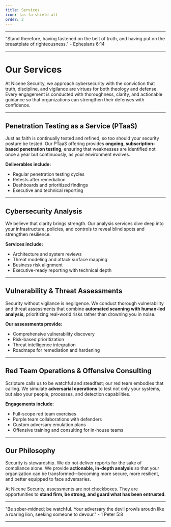 ```yaml
---
title: Services
icon: fas fa-shield-alt
order: 3
---
```


---

"Stand therefore, having fastened on the belt of truth, and having put on the breastplate of righteousness." - Ephesians 6:14

---

# Our Services

At Nicene Security, we approach cybersecurity with the conviction that truth, discipline, and vigilance are virtues for both theology and defense. Every engagement is conducted with thoroughness, clarity, and actionable guidance so that organizations can strengthen their defenses with confidence.

---

## Penetration Testing as a Service (PTaaS)

Just as faith is continually tested and refined, so too should your security posture be tested. Our PTaaS offering provides **ongoing, subscription-based penetration testing**, ensuring that weaknesses are identified not once a year but continuously, as your environment evolves.

**Deliverables include:**
- Regular penetration testing cycles  
- Retests after remediation  
- Dashboards and prioritized findings  
- Executive and technical reporting  

---

## Cybersecurity Analysis

We believe that clarity brings strength. Our analysis services dive deep into your infrastructure, policies, and controls to reveal blind spots and strengthen resilience.

**Services include:**
- Architecture and system reviews  
- Threat modeling and attack surface mapping  
- Business risk alignment  
- Executive-ready reporting with technical depth  

---

## Vulnerability & Threat Assessments

Security without vigilance is negligence. We conduct thorough vulnerability and threat assessments that combine **automated scanning with human-led analysis**, prioritizing real-world risks rather than drowning you in noise.

**Our assessments provide:**
- Comprehensive vulnerability discovery  
- Risk-based prioritization  
- Threat intelligence integration  
- Roadmaps for remediation and hardening  

---

## Red Team Operations & Offensive Consulting

Scripture calls us to be watchful and steadfast; our red team embodies that calling. We simulate **adversarial operations** to test not only your systems, but also your people, processes, and detection capabilities.

**Engagements include:**
- Full-scope red team exercises  
- Purple team collaborations with defenders  
- Custom adversary emulation plans  
- Offensive training and consulting for in-house teams  

---

## Our Philosophy

Security is stewardship. We do not deliver reports for the sake of compliance alone. We provide **actionable, in-depth analysis** so that your organization can be transformed—becoming more secure, more resilient, and better equipped to face adversaries.

At Nicene Security, assessments are not checkboxes. They are opportunities to **stand firm, be strong, and guard what has been entrusted**.

---

"Be sober-midned; be watchful. Your adversary the devil prowls aroudn like a roaring lion, seeking someone to devour." - 1 Peter 5:8

---